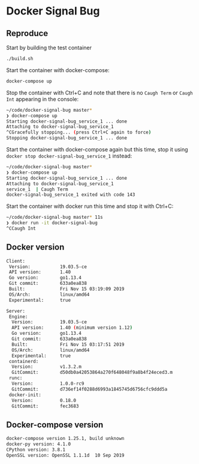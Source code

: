 # Docker Signal Bug

## Reproduce

Start by building the test container
```bash
./build.sh
```

Start the container with docker-compose:
```bash
docker-compose up
```

Stop the container with Ctrl+C and note that there is no `Caugh Term` or `Caugh Int` appearing in the console:
```bash
~/code/docker-signal-bug master*
❯ docker-compose up
Starting docker-signal-bug_service_1 ... done
Attaching to docker-signal-bug_service_1
^CGracefully stopping... (press Ctrl+C again to force)
Stopping docker-signal-bug_service_1 ... done
```

Start the container with docker-compose again but this time, stop it using `docker stop docker-signal-bug_service_1` instead:
```bash
~/code/docker-signal-bug master*
❯ docker-compose up
Starting docker-signal-bug_service_1 ... done
Attaching to docker-signal-bug_service_1
service_1  | Caugh Term
docker-signal-bug_service_1 exited with code 143
```

Start the container with docker run this time and stop it with Ctrl+C:
```bash
~/code/docker-signal-bug master* 11s
❯ docker run -it docker-signal-bug
^CCaugh Int
```

## Docker version
```bash
Client:
 Version:           19.03.5-ce
 API version:       1.40
 Go version:        go1.13.4
 Git commit:        633a0ea838
 Built:             Fri Nov 15 03:19:09 2019
 OS/Arch:           linux/amd64
 Experimental:      true

Server:
 Engine:
  Version:          19.03.5-ce
  API version:      1.40 (minimum version 1.12)
  Go version:       go1.13.4
  Git commit:       633a0ea838
  Built:            Fri Nov 15 03:17:51 2019
  OS/Arch:          linux/amd64
  Experimental:     true
 containerd:
  Version:          v1.3.2.m
  GitCommit:        d50db0a42053864a270f648048f9a8b4f24eced3.m
 runc:
  Version:          1.0.0-rc9
  GitCommit:        d736ef14f0288d6993a1845745d6756cfc9ddd5a
 docker-init:
  Version:          0.18.0
  GitCommit:        fec3683
```

## Docker-compose version
```bash
docker-compose version 1.25.1, build unknown
docker-py version: 4.1.0
CPython version: 3.8.1
OpenSSL version: OpenSSL 1.1.1d  10 Sep 2019
```
